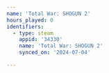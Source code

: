 ```yaml
---
name: 'Total War: SHOGUN 2'
hours_played: 0
identifiers:
  - type: steam
    appid: '34330'
    name: 'Total War: SHOGUN 2'
    synced_on: '2024-07-04'

---
```

